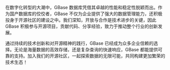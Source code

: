 在数字化转型的大潮中，GBase 数据库凭借其卓越的性能和稳定性脱颖而出。作为国产数据库的佼佼者，GBase 不仅为企业提供了强大的数据管理能力，还积极投身于开源社区的建设之中。我们深知，开放与合作是技术进步的关键，因此 GBase 积极参与开源项目，贡献代码、分享经验，致力于推动整个行业的创新发展。

通过持续的技术创新和对开源精神的践行，GBase 已经成为众多企业信赖的选择。无论是海量数据的高效存储，还是复杂查询的快速响应，GBase 都能提供可靠的支持。加入我们的开源社区，一起探索数据的无限可能，共同构建更加繁荣的技术生态！